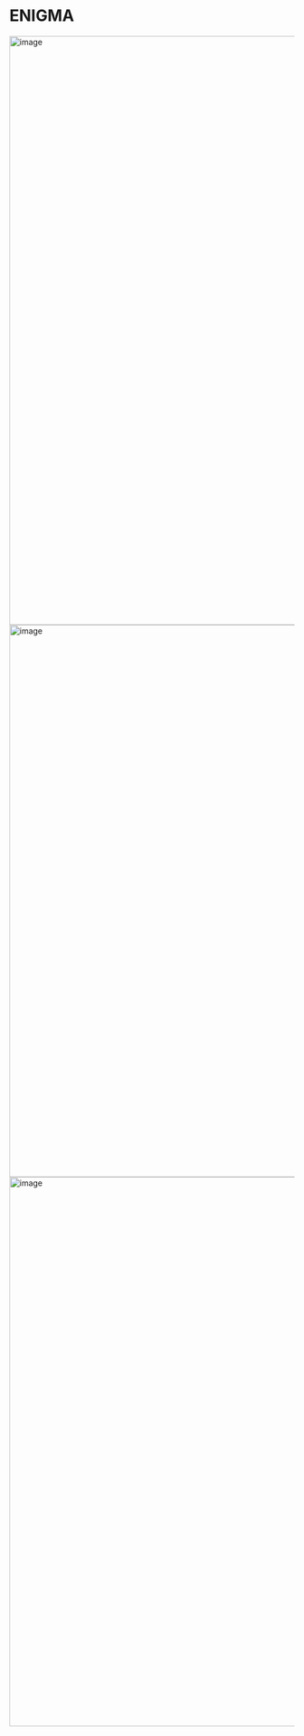 # ENIGMA
<img width="1902" height="1041" alt="image" src="https://github.com/user-attachments/assets/4b96483e-d180-464e-88c1-53d8f0b7c4d1" />
<img width="1556" height="976" alt="image" src="https://github.com/user-attachments/assets/b5c670bb-05e7-410a-ba31-b955f445ed65" />
<img width="1640" height="971" alt="image" src="https://github.com/user-attachments/assets/7d5d1634-061c-4772-9a3d-79147ed70d77" />


